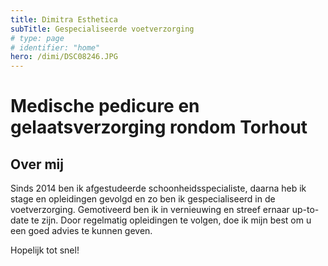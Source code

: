 ```yaml
---
title: Dimitra Esthetica
subTitle: Gespecialiseerde voetverzorging
# type: page
# identifier: "home"
hero: /dimi/DSC08246.JPG
---
```


# Medische pedicure en gelaatsverzorging rondom Torhout

## Over mij

Sinds 2014 ben ik afgestudeerde schoonheidsspecialiste, daarna heb ik stage en opleidingen gevolgd en zo ben ik gespecialiseerd in de voetverzorging. Gemotiveerd ben ik in vernieuwing en streef ernaar up-to-date te zijn.
Door regelmatig opleidingen te volgen, doe ik mijn best om u een goed advies te kunnen geven. 

Hopelijk tot snel!
